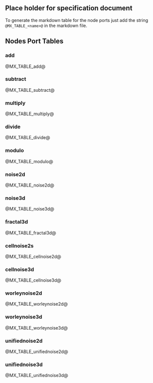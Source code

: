 ## Place holder for specification document

To generate the markdown table for the node ports just add the string `@MX_TABLE_<name>@` in the markdown file.

## Nodes Port Tables

### add
@MX_TABLE_add@

### subtract
@MX_TABLE_subtract@

### multiply
@MX_TABLE_multiply@

### divide
@MX_TABLE_divide@

### modulo
@MX_TABLE_modulo@


### noise2d
@MX_TABLE_noise2d@

### noise3d
@MX_TABLE_noise3d@

### fractal3d
@MX_TABLE_fractal3d@

### cellnoise2s
@MX_TABLE_cellnoise2d@

### cellnoise3d
@MX_TABLE_cellnoise3d@

### worleynoise2d
@MX_TABLE_worleynoise2d@

### worleynoise3d
@MX_TABLE_worleynoise3d@

### unifiednoise2d
@MX_TABLE_unifiednoise2d@

### unifiednoise3d
@MX_TABLE_unifiednoise3d@



